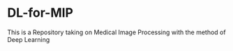 # DL-for-MIP
This is a Repository taking on Medical Image Processing with the method of Deep Learning
